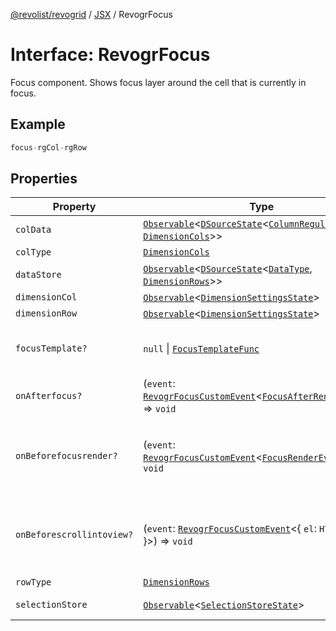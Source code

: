 [@revolist/revogrid](README.md) / [JSX](Namespace.JSX.md) / RevogrFocus

# Interface: RevogrFocus

Focus component. Shows focus layer around the cell that is currently in focus.

## Example

```ts
focus-rgCol-rgRow
```

## Properties

| Property | Type | Description | Defined in |
| ------ | ------ | ------ | ------ |
| `colData` | [`Observable`](TypeAlias.Observable.md)\<[`DSourceState`](TypeAlias.DSourceState.md)\<[`ColumnRegular`](Interface.ColumnRegular.md), [`DimensionCols`](TypeAlias.DimensionCols.md)\>\> | Column source | [src/components.d.ts:1726](https://github.com/revolist/revogrid/blob/1d7f63e049242097564b7da6ec33fe3875543951/src/components.d.ts#L1726) |
| `colType` | [`DimensionCols`](TypeAlias.DimensionCols.md) | Column type | [src/components.d.ts:1730](https://github.com/revolist/revogrid/blob/1d7f63e049242097564b7da6ec33fe3875543951/src/components.d.ts#L1730) |
| `dataStore` | [`Observable`](TypeAlias.Observable.md)\<[`DSourceState`](TypeAlias.DSourceState.md)\<[`DataType`](TypeAlias.DataType.md), [`DimensionRows`](TypeAlias.DimensionRows.md)\>\> | Data rows source | [src/components.d.ts:1734](https://github.com/revolist/revogrid/blob/1d7f63e049242097564b7da6ec33fe3875543951/src/components.d.ts#L1734) |
| `dimensionCol` | [`Observable`](TypeAlias.Observable.md)\<[`DimensionSettingsState`](Interface.DimensionSettingsState.md)\> | Dimension settings X | [src/components.d.ts:1738](https://github.com/revolist/revogrid/blob/1d7f63e049242097564b7da6ec33fe3875543951/src/components.d.ts#L1738) |
| `dimensionRow` | [`Observable`](TypeAlias.Observable.md)\<[`DimensionSettingsState`](Interface.DimensionSettingsState.md)\> | Dimension settings Y | [src/components.d.ts:1742](https://github.com/revolist/revogrid/blob/1d7f63e049242097564b7da6ec33fe3875543951/src/components.d.ts#L1742) |
| `focusTemplate?` | `null` \| [`FocusTemplateFunc`](TypeAlias.FocusTemplateFunc.md) | Focus template custom function. Can be used to render custom focus layer. | [src/components.d.ts:1746](https://github.com/revolist/revogrid/blob/1d7f63e049242097564b7da6ec33fe3875543951/src/components.d.ts#L1746) |
| `onAfterfocus?` | (`event`: [`RevogrFocusCustomEvent`](Interface.RevogrFocusCustomEvent.md)\<[`FocusAfterRenderEvent`](Interface.FocusAfterRenderEvent.md)\>) => `void` | Used to setup properties after focus was rendered | [src/components.d.ts:1750](https://github.com/revolist/revogrid/blob/1d7f63e049242097564b7da6ec33fe3875543951/src/components.d.ts#L1750) |
| `onBeforefocusrender?` | (`event`: [`RevogrFocusCustomEvent`](Interface.RevogrFocusCustomEvent.md)\<[`FocusRenderEvent`](Interface.FocusRenderEvent.md)\>) => `void` | Before focus render event. Can be prevented by event.preventDefault(). If preventDefault used slot will be rendered. | [src/components.d.ts:1754](https://github.com/revolist/revogrid/blob/1d7f63e049242097564b7da6ec33fe3875543951/src/components.d.ts#L1754) |
| `onBeforescrollintoview?` | (`event`: [`RevogrFocusCustomEvent`](Interface.RevogrFocusCustomEvent.md)\<\{ `el`: `HTMLElement`; \}\>) => `void` | Before focus changed verify if it's in view and scroll viewport into this view Can be prevented by event.preventDefault() | [src/components.d.ts:1758](https://github.com/revolist/revogrid/blob/1d7f63e049242097564b7da6ec33fe3875543951/src/components.d.ts#L1758) |
| `rowType` | [`DimensionRows`](TypeAlias.DimensionRows.md) | Row type | [src/components.d.ts:1762](https://github.com/revolist/revogrid/blob/1d7f63e049242097564b7da6ec33fe3875543951/src/components.d.ts#L1762) |
| `selectionStore` | [`Observable`](TypeAlias.Observable.md)\<[`SelectionStoreState`](TypeAlias.SelectionStoreState.md)\> | Selection, range, focus for selection | [src/components.d.ts:1766](https://github.com/revolist/revogrid/blob/1d7f63e049242097564b7da6ec33fe3875543951/src/components.d.ts#L1766) |
